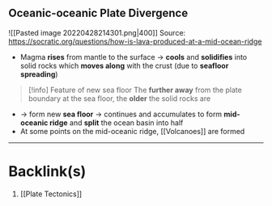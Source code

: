 ## Oceanic-oceanic Plate Divergence
![[Pasted image 20220428214301.png|400]]
Source: https://socratic.org/questions/how-is-lava-produced-at-a-mid-ocean-ridge

- Magma **rises** from mantle to the surface -> **cools** and **solidifies** into solid rocks which **moves along** with the crust (due to **seafloor spreading**)
>[!info] Feature of new sea floor
>The **further away** from the plate boundary at the sea floor, the **older** the solid rocks are
- -> form new **sea floor** -> continues and accumulates to form **mid-oceanic ridge** and **split** the ocean basin into half
- At some points on the mid-oceanic ridge, [[Volcanoes]] are formed

---
# Backlink(s)
1. [[Plate Tectonics]]